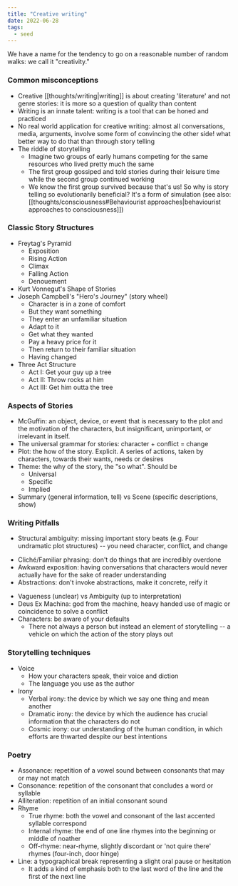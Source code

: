 ```yaml
---
title: "Creative writing"
date: 2022-06-28
tags:
  - seed
---
```


We have a name for the tendency to go on a reasonable number of random walks: we call it "creativity."
### Common misconceptions

- Creative [[thoughts/writing|writing]] is about creating 'literature' and not genre stories: it is more so a question of quality than content
- Writing is an innate talent: writing is a tool that can be honed and practiced
- No real world application for creative writing: almost all conversations, media, arguments, involve some form of convincing the other side! what better way to do that than through story telling
- The riddle of storytelling
  - Imagine two groups of early humans competing for the same resources who lived pretty much the same
  - The first group gossiped and told stories during their leisure time while the second group continued working
  - We know the first group survived because that's us! So why is story telling so evolutionarily beneficial? It's a form of simulation (see also: [[thoughts/consciousness#Behaviourist approaches|behaviourist approaches to consciousness]])

### Classic Story Structures

- Freytag's Pyramid
  - Exposition
  - Rising Action
  - Climax
  - Falling Action
  - Denouement
- Kurt Vonnegut's Shape of Stories
- Joseph Campbell's "Hero's Journey" (story wheel)
  - Character is in a zone of comfort
  - But they want something
  - They enter an unfamiliar situation
  - Adapt to it
  - Get what they wanted
  - Pay a heavy price for it
  - Then return to their familiar situation
  - Having changed
- Three Act Structure
  - Act I: Get your guy up a tree
  - Act II: Throw rocks at him
  - Act III: Get him outta the tree

### Aspects of Stories

- McGuffin: an object, device, or event that is necessary to the plot and the motivation of the characters, but insignificant, unimportant, or irrelevant in itself.
- The universal grammar for stories: character + conflict = change
- Plot: the how of the story. Explicit. A series of actions, taken by characters, towards their wants, needs or desires
- Theme: the why of the story, the "so what". Should be
  - Universal
  - Specific
  - Implied
- Summary (general information, tell) vs Scene (specific descriptions, show)

### Writing Pitfalls

- Structural ambiguity: missing important story beats (e.g. Four undramatic plot structures) -- you need character, conflict, and change

* Cliché/Familiar phrasing: don't do things that are incredibly overdone
* Awkward exposition: having conversations that characters would never actually have for the sake of reader understanding
* Abstractions: don't invoke abstractions, make it concrete, reify it

- Vagueness (unclear) vs Ambiguity (up to interpretation)
- Deus Ex Machina: god from the machine, heavy handed use of magic or coincidence to solve a conflict
- Characters: be aware of your defaults
  - There not always a person but instead an element of storytelling -- a vehicle on which the action of the story plays out

### Storytelling techniques

- Voice
  - How your characters speak, their voice and diction
  - The language you use as the author
- Irony
  - Verbal irony: the device by which we say one thing and mean another
  - Dramatic irony: the device by which the audience has crucial information that the characters do not
  - Cosmic irony: our understanding of the human condition, in which efforts are thwarted despite our best intentions

### Poetry

- Assonance: repetition of a vowel sound between consonants that may or may not match
- Consonance: repetition of the consonant that concludes a word or syllable
- Alliteration: repetition of an initial consonant sound
- Rhyme
  - True rhyme: both the vowel and consonant of the last accented syllable correspond
  - Internal rhyme: the end of one line rhymes into the beginning or middle of noather
  - Off-rhyme: near-rhyme, slightly discordant or 'not quire there' rhymes (four-inch, door hinge)
- Line: a typographical break representing a slight oral pause or hesitation
  - It adds a kind of emphasis both to the last word of the line and the first of the next line
